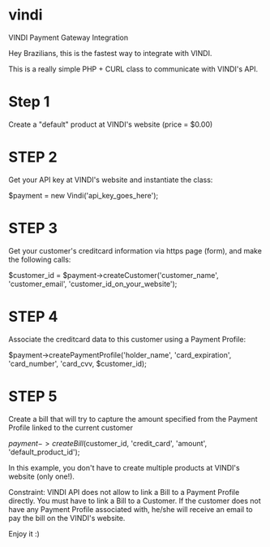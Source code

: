 vindi
=====

VINDI Payment Gateway Integration

Hey Brazilians, this is the fastest way to integrate with VINDI.

This is a really simple PHP + CURL class to communicate with VINDI's API.


Step 1
======
Create a "default" product at VINDI's website (price = $0.00)


STEP 2
======
Get your API key at VINDI's website and instantiate the class:

$payment = new Vindi('api_key_goes_here');


STEP 3
======
Get your customer's creditcard information via https page (form), and make the following calls:

$customer_id = $payment->createCustomer('customer_name', 'customer_email', 'customer_id_on_your_website');


STEP 4
======
Associate the creditcard data to this customer using a Payment Profile:

$payment->createPaymentProfile('holder_name', 'card_expiration', 'card_number', 'card_cvv, $customer_id);


STEP 5
======
Create a bill that will try to capture the amount specified from the Payment Profile linked to the current customer

$payment->createBill($customer_id, 'credit_card', 'amount', 'default_product_id');


In this example, you don't have to create multiple products at VINDI's website (only one!).

Constraint: VINDI API does not allow to link a Bill to a Payment Profile directly. You must have to link a Bill to a Customer. If the customer does not have any Payment Profile associated with, he/she will receive an email to pay the bill on the VINDI's website.

Enjoy it :)


